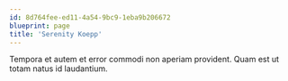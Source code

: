 ```yaml
---
id: 8d764fee-ed11-4a54-9bc9-1eba9b206672
blueprint: page
title: 'Serenity Koepp'
---
```

Tempora et autem et error commodi non aperiam provident. Quam est ut totam natus id laudantium.